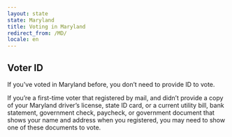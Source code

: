 ```yaml
---
layout: state
state: Maryland
title: Voting in Maryland
redirect_from: /MD/
locale: en
---
```


## Voter ID

If you've voted in Maryland before, you don’t need to provide ID to vote.

If you’re a first-time voter that registered by mail, and didn’t provide a copy of your Maryland driver’s license, state ID card, or a current utility bill, bank statement, government check, paycheck, or government document that shows your name and address when you registered, you may need to show one of these documents to vote.
